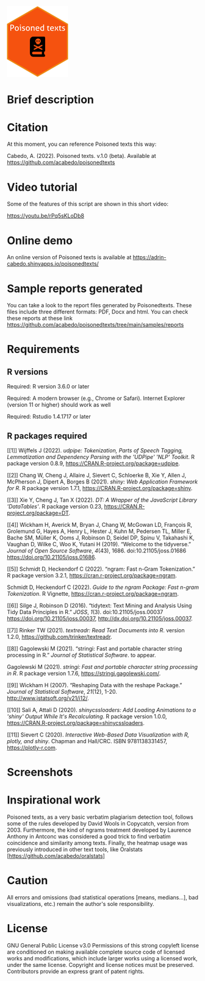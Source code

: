 <img src="images/poisoned-logo.png" alt="drawing" width="160"/> 

# Brief description

# Citation

At this moment, you can reference Poisoned texts this way:

Cabedo, A. (2022). Poisoned texts. v.1.0 (beta). Available at https://github.com/acabedo/poisonedtexts

# Video tutorial

Some of the features of this script are shown in this short video:

https://youtu.be/rPq5sKLoDb8

# Online demo

An online version of Poisoned texts is available at https://adrin-cabedo.shinyapps.io/poisonedtexts/

# Sample reports generated

You can take a look to the report files generated by Poisonedtexts. These files include three different formats: PDF, Docx and html. You can check these reports at these link <https://github.com/acabedo/poisonedtexts/tree/main/samples/reports>

# Requirements 

## R versions

Required: R version 3.6.0 or later

Required: A modern browser (e.g., Chrome or Safari). Internet Explorer
(version 11 or higher) should work as well

Required: Rstudio 1.4.1717 or later

## R packages required

[[1]]
Wijffels J (2022). _udpipe: Tokenization, Parts of
Speech Tagging, Lemmatization and Dependency
Parsing with the 'UDPipe' 'NLP' Toolkit_. R package
version 0.8.9,
<https://CRAN.R-project.org/package=udpipe>.

[[2]]
Chang W, Cheng J, Allaire J, Sievert C, Schloerke
B, Xie Y, Allen J, McPherson J, Dipert A, Borges B
(2021). _shiny: Web Application Framework for R_. R
package version 1.7.1,
<https://CRAN.R-project.org/package=shiny>.

[[3]]
Xie Y, Cheng J, Tan X (2022). _DT: A Wrapper of the
JavaScript Library 'DataTables'_. R package version
0.23, <https://CRAN.R-project.org/package=DT>.

[[4]]
Wickham H, Averick M, Bryan J, Chang W, McGowan LD,
François R, Grolemund G, Hayes A, Henry L, Hester
J, Kuhn M, Pedersen TL, Miller E, Bache SM, Müller
K, Ooms J, Robinson D, Seidel DP, Spinu V,
Takahashi K, Vaughan D, Wilke C, Woo K, Yutani H
(2019). “Welcome to the tidyverse.” _Journal of
Open Source Software_, *4*(43), 1686.
doi:10.21105/joss.01686
<https://doi.org/10.21105/joss.01686>.

[[5]]
Schmidt D, Heckendorf C (2022). “ngram: Fast n-Gram
Tokenization.” R package version 3.2.1,
<https://cran.r-project.org/package=ngram>.

Schmidt D, Heckendorf C (2022). _Guide to the ngram
Package: Fast n-gram Tokenization_. R Vignette,
<https://cran.r-project.org/package=ngram>.

[[6]]
Silge J, Robinson D (2016). “tidytext: Text Mining
and Analysis Using Tidy Data Principles in R.”
_JOSS_, *1*(3). doi:10.21105/joss.00037
<https://doi.org/10.21105/joss.00037>,
<http://dx.doi.org/10.21105/joss.00037>.

[[7]]
Rinker TW (2021). _textreadr: Read Text Documents
into R_. version 1.2.0,
<https://github.com/trinker/textreadr>.

[[8]]
Gagolewski M (2021). “stringi: Fast and portable
character string processing in R.” _Journal of
Statistical Software_. to appear.

Gagolewski M (2021). _stringi: Fast and portable
character string processing in R_. R package
version 1.7.6, <https://stringi.gagolewski.com/>.

[[9]]
Wickham H (2007). “Reshaping Data with the reshape
Package.” _Journal of Statistical Software_,
*21*(12), 1-20.
<http://www.jstatsoft.org/v21/i12/>.

[[10]]
Sali A, Attali D (2020). _shinycssloaders: Add
Loading Animations to a 'shiny' Output While It's
Recalculating_. R package version 1.0.0,
<https://CRAN.R-project.org/package=shinycssloaders>.

[[11]]
Sievert C (2020). _Interactive Web-Based Data
Visualization with R, plotly, and shiny_. Chapman
and Hall/CRC. ISBN 9781138331457,
<https://plotly-r.com>.

# Screenshots

# Inspirational work

Poisoned texts, as a very basic verbatim plagiarism detection tool, follows some of the rules developed by David Wools in Copycatch, version from 2003. Furthermore, the kind of ngrams treatment developed by Laurence Anthony in Antconc was considered a good trick to find verbatim coincidence and similarity among texts. Finally, the heatmap usage was previously introduced in other text tools, like Oralstats [https://github.com/acabedo/oralstats] 

# Caution

All errors and omissions (bad statistical operations [means, medians...], bad visualizations, etc.) remain the author's sole responsibility.

# License

GNU General Public License v3.0 Permissions of this strong copyleft license are conditioned on making available complete source code of licensed works and modifications, which include larger works using a licensed work, under the same license. Copyright and license notices must be preserved. Contributors provide an express grant of patent rights.
